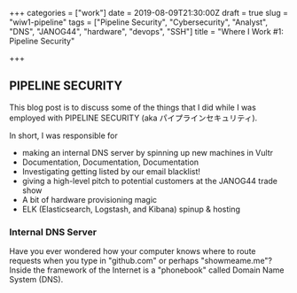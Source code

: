 +++
categories = ["work"]
date = 2019-08-09T21:30:00Z
draft = true
slug = "wiw1-pipeline"
tags = ["Pipeline Security", "Cybersecurity", "Analyst", "DNS", "JANOG44", "hardware", "devops", "SSH"]
title = "Where I Work #1: Pipeline Security"

+++
## PIPELINE SECURITY

This blog post is to discuss some of the things that I did while I was employed with PIPELINE SECURITY (aka パイプラインセキュリティ).

In short, I was responsible for

* making an internal DNS server by spinning up new machines in Vultr
* Documentation, Documentation, Documentation
* Investigating getting listed by our email blacklist!
* giving a high-level pitch to potential customers at the JANOG44 trade show
* A bit of hardware provisioning magic
* ELK (Elasticsearch, Logstash, and Kibana) spinup & hosting

### Internal DNS Server

Have you ever wondered how your computer knows where to route requests when you type in "github.com" or perhaps "showmeame.me"? Inside the framework of the Internet is a "phonebook" called Domain Name System (DNS).